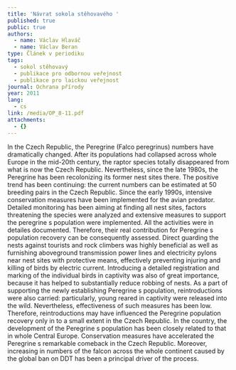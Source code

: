 ```yaml
---
title: 'Návrat sokola stěhovavého '
published: true
public: true
authors:
  - name: Václav Hlaváč
  - name: Václav Beran
type: Článek v periodiku
tags:
  - sokol stěhovavý
  - publikace pro odbornou veřejnost
  - publikace pro laickou veřejnost
journal: Ochrana přírody
year: 2011
lang:
  - cs
link: /media/OP_8-11.pdf
attachments:
  - {}
---
```

In the Czech Republic, the Peregrine (Falco peregrinus) numbers have dramatically changed. After its populations had collapsed across whole Europe in the mid-20th century, the raptor species totally disappeared from what is now the Czech Republic. Nevertheless, since the late 1980s, the Peregrine has been recolonizing its former nest sites there. The positive trend has been continuing: the current numbers can be estimated at 50 breeding pairs in the Czech Republic. Since the early 1990s, intensive conservation measures have been implemented for the avian predator. Detailed monitoring has been aiming at finding all nest sites, factors threatening the species were analyzed and extensive measures to support the  peregrine s population were implemented. All the activities were in detailes documented. Therefore,  their real contribution for Peregrine s population recovery can be consequently assessed. Direct guarding the nests against tourists and rock climbers was highly beneficial as well as furnishing aboveground transmission power lines and electricity pylons near nest sites with protective means, effectively preventing injuring and killing of birds by electric current. Introducing a detailed registration and marking of the individual birds in captivity was also of great importance, because it has helped to substantially reduce robbing of nests. As a part of supporting the newly establishing Peregrine s population, reintroductions were also carried: particularly, young reared in captivity were released into the wild. Nevertheless, effectiveness of such measures has been low. Therefore, reintroductions may have influenced the Peregrine population recovery only in to a small extent in the Czech Republic. In the country, the development of the Peregrine s population has been closely related to that in whole Central Europe. Conservation measures have accelerated the Peregrine s remarkable comeback in the Czech Republic. Moreover, increasing in numbers of the falcon across the whole continent caused by the global ban on DDT has been a principal driver of the process.
